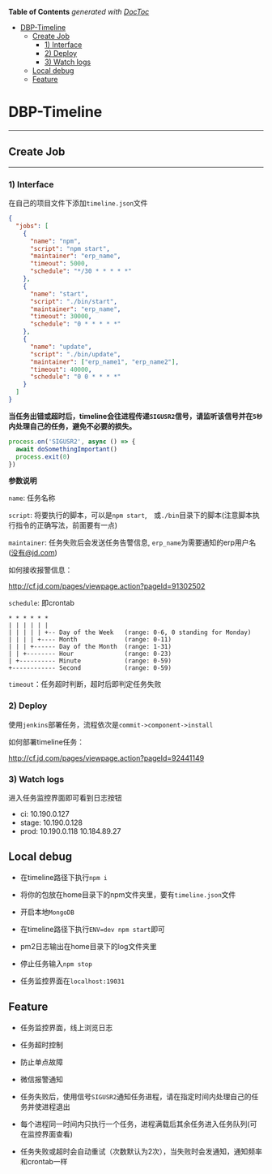 <!-- START doctoc generated TOC please keep comment here to allow auto update -->
<!-- DON'T EDIT THIS SECTION, INSTEAD RE-RUN doctoc TO UPDATE -->
**Table of Contents**  *generated with [DocToc](https://github.com/thlorenz/doctoc)*

- [DBP-Timeline](#dbp-timeline)
    - [Create Job](#create-job)
        - [1) Interface](#1-interface)
        - [2) Deploy](#2-deploy)
        - [3) Watch logs](#3-watch-logs)
    - [Local debug](#local-debug)
    - [Feature](#feature)

<!-- END doctoc generated TOC please keep comment here to allow auto update -->

# DBP-Timeline

---

## Create Job

---

### 1) Interface

在自己的项目文件下添加`timeline.json`文件

```json
{
  "jobs": [
    {
      "name": "npm",
      "script": "npm start",
      "maintainer": "erp_name",
      "timeout": 5000,
      "schedule": "*/30 * * * * *"
    },
    {
      "name": "start",
      "script": "./bin/start",
      "maintainer": "erp_name",
      "timeout": 30000,
      "schedule": "0 * * * * *"
    },
    {
      "name": "update",
      "script": "./bin/update",
      "maintainer": ["erp_name1", "erp_name2"],
      "timeout": 40000,
      "schedule": "0 0 * * * *"
    }
  ]
}
```

**当任务出错或超时后，timeline会往进程传递`SIGUSR2`信号，请监听该信号并在`5秒`内处理自己的任务，避免不必要的损失。**

```js
process.on('SIGUSR2', async () => {
  await doSomethingImportant()
  process.exit(0)
})
```

**参数说明**

`name`: 任务名称

`script`: 将要执行的脚本，可以是`npm start`,　或`./bin`目录下的脚本(注意脚本执行指令的正确写法，前面要有一点)

`maintainer`: 任务失败后会发送任务告警信息, `erp_name`为需要通知的erp用户名(没有@jd.com)

如何接收报警信息：

http://cf.jd.com/pages/viewpage.action?pageId=91302502

`schedule`: 即crontab

```
* * * * * *
| | | | | | 
| | | | | +-- Day of the Week   (range: 0-6, 0 standing for Monday)
| | | | +---- Month             (range: 0-11)
| | | +------ Day of the Month  (range: 1-31)
| | +-------- Hour              (range: 0-23)
| +---------- Minute            (range: 0-59)
+------------ Second            (range: 0-59)
```

`timeout`：任务超时判断，超时后即判定任务失败


### 2) Deploy

使用`jenkins`部署任务，流程依次是`commit->component->install`

如何部署timeline任务：

http://cf.jd.com/pages/viewpage.action?pageId=92441149

### 3) Watch logs

进入任务监控界面即可看到日志按钮

- ci: 10.190.0.127
- stage: 10.190.0.128
- prod: 10.190.0.118    10.184.89.27

## Local debug

- 在timeline路径下执行`npm i`

- 将你的包放在home目录下的npm文件夹里，要有`timeline.json`文件

- 开启本地`MongoDB`

- 在timeline路径下执行`ENV=dev npm start`即可

- pm2日志输出在home目录下的log文件夹里

- 停止任务输入`npm stop`

- 任务监控界面在`localhost:19031`

## Feature

- 任务监控界面，线上浏览日志

- 任务超时控制

- 防止单点故障

- 微信报警通知

- 任务失败后，使用信号`SIGUSR2`通知任务进程，请在指定时间内处理自己的任务并使进程退出

- 每个进程同一时间内只执行一个任务，进程满载后其余任务进入任务队列(可在监控界面查看)

- 任务失败或超时会自动重试（次数默认为2次），当失败时会发通知，通知频率和crontab一样
